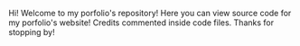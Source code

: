 Hi! Welcome to my porfolio's repository! Here you can view source code for my porfolio's website! Credits commented inside code files. Thanks for stopping by!